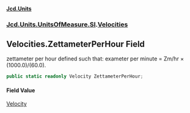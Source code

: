 #### [Jcd.Units](index 'index')
### [Jcd.Units.UnitsOfMeasure.SI](Jcd.Units.UnitsOfMeasure.SI 'Jcd.Units.UnitsOfMeasure.SI').[Velocities](Velocities 'Jcd.Units.UnitsOfMeasure.SI.Velocities')

## Velocities.ZettameterPerHour Field

zettameter per hour defined such that: exameter per minute = Zm/hr × (1000.0)/(60.0).

```csharp
public static readonly Velocity ZettameterPerHour;
```

#### Field Value
[Velocity](Velocity 'Jcd.Units.UnitTypes.Velocity')
